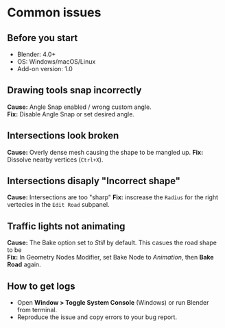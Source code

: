 # Common issues 

## Before you start
- Blender: 4.0+ 
- OS: Windows/macOS/Linux
- Add-on version: 1.0

## Drawing tools snap incorrectly
**Cause:** Angle Snap enabled / wrong custom angle.  
**Fix:** Disable Angle Snap or set desired angle.

## Intersections look broken
**Cause:** Overly dense mesh causing the shape to be mangled up.
**Fix:** Dissolve nearby vertices (`Ctrl+X`).

## Intersections disaply "Incorrect shape"
**Cause:** Intersections are too "sharp"
**Fix:** inscrease the `Radius` for the right vertecies in the `Edit Road` subpanel.

## Traffic lights not animating
**Cause:** The Bake option set to *Still* by default. This casues the road shape to be     
**Fix:** In Geometry Nodes Modifier, set Bake Node to *Animation*, then **Bake Road** again.

## How to get logs
- Open **Window > Toggle System Console** (Windows) or run Blender from terminal.
- Reproduce the issue and copy errors to your bug report.
